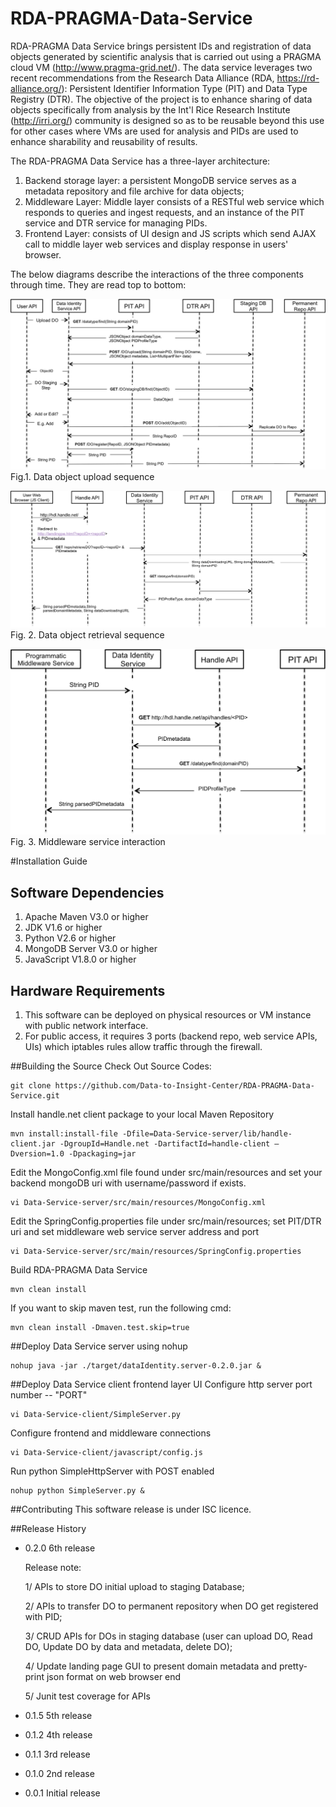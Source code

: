 # RDA-PRAGMA-Data-Service

RDA-PRAGMA Data Service brings persistent IDs and registration of data objects generated by scientific analysis that is carried out using a PRAGMA cloud VM (http://www.pragma-grid.net/). The data service leverages two recent recommendations from the Research Data Alliance (RDA, https://rd-alliance.org/): Persistent Identifier Information Type (PIT) and Data Type Registry (DTR). The objective of the project is to enhance sharing of data objects specifically from analysis by the Int'l Rice Research Institute (http://irri.org/) community is designed so as to be reusable beyond this use for other cases where VMs are used for analysis and PIDs are used to enhance sharability and reusability of results.  

The RDA-PRAGMA Data Service has a three-layer architecture:

1. Backend storage layer: a persistent MongoDB service serves as a metadata repository and file archive for data objects;
2. Middleware Layer: Middle layer consists of a RESTful web service which responds to queries and ingest requests, and an instance of the PIT service and DTR service for managing PIDs.  
3. Frontend Layer: consists of UI design and JS scripts which send AJAX call to middle layer web services and display response in users' browser.

The below diagrams describe the interactions of the three components through time.  They are read top to bottom:

![alt tag](https://raw.githubusercontent.com/Data-to-Insight-Center/RDA-PRAGMA-Data-Service/master/docs/DOUpload.png)
                              Fig.1. Data object upload sequence

![alt tag](https://raw.githubusercontent.com/Data-to-Insight-Center/RDA-PRAGMA-Data-Service/master/docs/DORetrieval.png) 
                              Fig. 2. Data object retrieval sequence

![alt tag](https://raw.githubusercontent.com/Data-to-Insight-Center/RDA-PRAGMA-Data-Service/master/docs/MiddlewareService.png) 
                              Fig. 3. Middleware service interaction 
                              


#Installation Guide

## Software Dependencies

1. Apache Maven V3.0 or higher
2. JDK V1.6 or higher
3. Python V2.6 or higher 
4. MongoDB Server V3.0 or higher
5. JavaScript V1.8.0 or higher

## Hardware Requirements

1. This software can be deployed on physical resources or VM instance with public network interface.
2. For public access, it requires 3 ports (backend repo, web service APIs, UIs) which iptables rules allow traffic through the firewall.

##Building the Source
Check Out Source Codes:
```
git clone https://github.com/Data-to-Insight-Center/RDA-PRAGMA-Data-Service.git
```
Install handle.net client package to your local Maven Repository
```
mvn install:install-file -Dfile=Data-Service-server/lib/handle-client.jar -DgroupId=Handle.net -DartifactId=handle-client —Dversion=1.0 -Dpackaging=jar
```

Edit the MongoConfig.xml file found under src/main/resources and set your backend mongoDB uri with username/password if exists.
```
vi Data-Service-server/src/main/resources/MongoConfig.xml
```
Edit the SpringConfig.properties file under src/main/resources; set PIT/DTR uri and set middleware web service server address and port
```
vi Data-Service-server/src/main/resources/SpringConfig.properties
```

Build RDA-PRAGMA Data Service 
```
mvn clean install
```
If you want to skip maven test, run the following cmd:
``` 
mvn clean install -Dmaven.test.skip=true
```

##Deploy Data Service server using nohup
```
nohup java -jar ./target/dataIdentity.server-0.2.0.jar &
```

##Deploy Data Service client frontend layer UI
Configure http server port number -- "PORT"
```
vi Data-Service-client/SimpleServer.py

```

Configure frontend and middleware connections
```
vi Data-Service-client/javascript/config.js

```

Run python SimpleHttpServer with POST enabled
```
nohup python SimpleServer.py &
```

##Contributing
This software release is under ISC licence.

##Release History
* 0.2.0 6th release

  Release note:
    
    1/ APIs to store DO initial upload to staging Database;

    2/ APIs to transfer DO to permanent repository when DO get registered with PID;
    
    3/ CRUD APIs for DOs in staging database (user can upload DO, Read DO, Update DO by data and metadata, delete DO);
    
    4/ Update landing page GUI to present domain metadata and pretty-print json format on web browser end 
    
    5/ Junit test coverage for APIs

* 0.1.5 5th release
* 0.1.2 4th release
* 0.1.1 3rd release
* 0.1.0 2nd release
* 0.0.1 Initial release 








